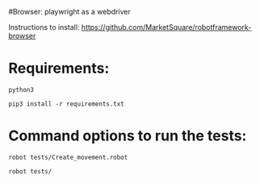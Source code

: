 #Browser: playwright as a webdriver

Instructions to install:
https://github.com/MarketSquare/robotframework-browser

# Requirements:
`python3`

`pip3 install -r requirements.txt`

# Command options to run the tests:
`robot tests/Create_movement.robot`

`robot tests/`
